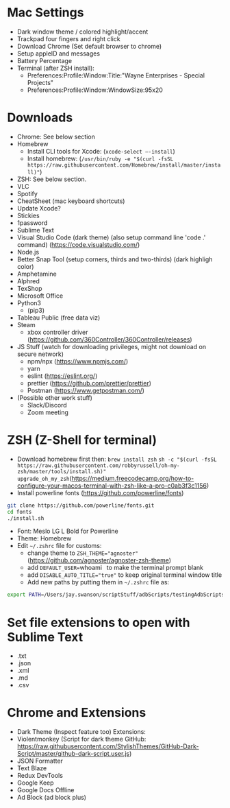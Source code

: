 # Mac Settings
- Dark window theme / colored highlight/accent
- Trackpad four fingers and right click
- Download Chrome (Set default browser to chrome)
- Setup appleID and messages
- Battery Percentage
- Terminal (after ZSH install):
	- Preferences:Profile:Window:Title:"Wayne Enterprises - Special Projects"
	- Preferences:Profile:Window:WindowSize:95x20

# Downloads
- Chrome: See below section
- Homebrew
	- Install CLI tools for Xcode: (`xcode-select —-install`)
	- Install homebrew: (`/usr/bin/ruby -e "$(curl -fsSL https://raw.githubusercontent.com/Homebrew/install/master/install)"`)
- ZSH: See below section.
- VLC
- Spotify
- CheatSheet (mac keyboard shortcuts)
- Update Xcode?
- Stickies
- 1password
- Sublime Text
- Visual Studio Code (dark theme) (also setup command line 'code .' command) (https://code.visualstudio.com/)
- Node.js
- Better Snap Tool (setup corners, thirds and two-thirds) (dark highligh color)
- Amphetamine
- Alphred
- TexShop
- Microsoft Office
- Python3
	- (pip3)
- Tableau Public (free data viz)
- Steam
	- xbox controller driver (https://github.com/360Controller/360Controller/releases)
- JS Stuff (watch for downloading privileges, might not download on secure network)
	- npm/npx (https://www.npmjs.com/)
	- yarn
	- eslint (https://eslint.org/)
	- prettier (https://github.com/prettier/prettier)
	- Postman (https://www.getpostman.com/)
- (Possible other work stuff)
	- Slack/Discord
	- Zoom meeting

# ZSH (Z-Shell for terminal)
- Download homebrew first then: `brew install zsh` `sh -c "$(curl -fsSL https://raw.githubusercontent.com/robbyrussell/oh-my-zsh/master/tools/install.sh)"` `upgrade_oh_my_zsh`(https://medium.freecodecamp.org/how-to-configure-your-macos-terminal-with-zsh-like-a-pro-c0ab3f3c1156)
- Install powerline fonts (https://github.com/powerline/fonts)
```bash
git clone https://github.com/powerline/fonts.git
cd fonts
./install.sh
```
- Font: Meslo LG L Bold for Powerline
- Theme: Homebrew
- Edit `~/.zshrc` file for customs:
	- change theme to `ZSH_THEME="agnoster"` (https://github.com/agnoster/agnoster-zsh-theme)
	- add `DEFAULT_USER=`whoami` ` to make the terminal prompt blank
	- add `DISABLE_AUTO_TITLE="true"` to keep original terminal window title
	- Add new paths by putting them in `~/.zshrc` file as:
```bash
export PATH=/Users/jay.swanson/scriptStuff/adbScripts/testingAdbScripts/:$PATH
```

# Set file extensions to open with Sublime Text
- .txt
- .json
- .xml
- .md
- .csv

# Chrome and Extensions
- Dark Theme (Inspect feature too)
Extensions:
- Violentmonkey (Script for dark theme GitHub: https://raw.githubusercontent.com/StylishThemes/GitHub-Dark-Script/master/github-dark-script.user.js)
- JSON Formatter
- Text Blaze
- Redux DevTools
- Google Keep
- Google Docs Offline
- Ad Block (ad block plus)




